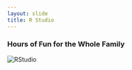 ```yaml
---
layout: slide
title: R Studio
---
```

### Hours of Fun for the Whole Family
![RStudio]({{site.baseurl}}/assets/images/rStudio.png)
